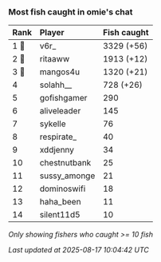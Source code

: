 ### Most fish caught in omie's chat

| Rank  | Player       | Fish caught |
|:------|:-------------|:------------|
| 1 🥇  | v6r_         | 3329 (+56)  |
| 2 🥈  | ritaaww      | 1913 (+12)  |
| 3 🥉  | mangos4u     | 1320 (+21)  |
| 4     | solahh__     | 728 (+26)   |
| 5     | gofishgamer  | 290         |
| 6     | aliveleader  | 145         |
| 7     | sykelle      | 76          |
| 8     | respirate_   | 40          |
| 9     | xddjenny     | 34          |
| 10    | chestnutbank | 25          |
| 11    | sussy_amonge | 21          |
| 12    | dominoswifi  | 18          |
| 13    | haha_been    | 11          |
| 14    | silent11d5   | 10          |

_Only showing fishers who caught >= 10 fish_

_Last updated at 2025-08-17 10:04:42 UTC_